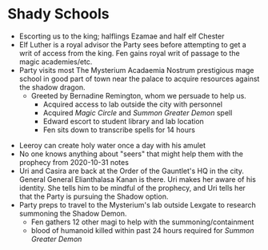 <!-- TITLE: 2020 11 07 -->

<!-- SUBTITLE: A quick summary of 2020 11 07 -->

# Shady Schools

* Escorting us to the king; halflings Ezamae and half elf Chester
* Elf Luther is a royal advisor the Party sees before attempting to get a writ of access from the king. Fen gains royal writ of passage to the magic academies/etc.
* Party visits most The Mysterium Acadaemia Nostrum prestigious mage school in good part of town near the palace to acquire resources against the shadow dragon. 
  * Greeted by Bernadine Remington, whom we persuade to help us.
    * Acquired access to lab outside the city with personnel
    * Acquired *Magic Circle* and *Summon Greater Demon* spell
    * Edward escort to student library and lab location
    * Fen sits down to transcribe spells for 14 hours

- Leeroy can create holy water once a day with his amulet
- No one knows anything about "seers" that might help them with the prophecy from 2020-10-31 notes
- Uri and Casira  are back at the Order of the Gauntlet's HQ in the city.  General General Elianthalasa Kanan is there. Uri makes her aware of his identity. She tells him to be mindful of the prophecy, and Uri tells her that the Party is pursuing the Shadow option.
- Party preps to travel to the Mysterium's lab outside Lexgate to research summoning the Shadow Demon.
  - Fen gathers 12 other magi to help with the summoning/containment
  - blood of humanoid killed within past 24 hours required for *Summon Greater Demon*